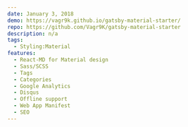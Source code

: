 ```yaml
---
date: January 3, 2018
demo: https://vagr9k.github.io/gatsby-material-starter/
repo: https://github.com/Vagr9K/gatsby-material-starter
description: n/a
tags:
  - Styling:Material
features:
  - React-MD for Material design
  - Sass/SCSS
  - Tags
  - Categories
  - Google Analytics
  - Disqus
  - Offline support
  - Web App Manifest
  - SEO
---
```

